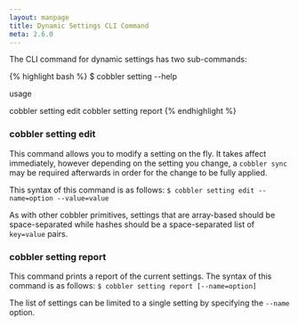 ```yaml
---
layout: manpage
title: Dynamic Settings CLI Command
meta: 2.6.0
---
```


The CLI command for dynamic settings has two sub-commands:

{% highlight bash %}
$ cobbler setting --help

usage

cobbler setting edit
cobbler setting report
{% endhighlight %}

### cobbler setting edit

This command allows you to modify a setting on the fly. It takes affect immediately, however depending on the setting
you change, a `cobbler sync` may be required afterwards in order for the change to be fully applied.

This syntax of this command is as follows: `$ cobbler setting edit --name=option --value=value`

As with other cobbler primitives, settings that are array-based should be space-separated while hashes should be a
space-separated list of `key=value` pairs.

### cobbler setting report

This command prints a report of the current settings. The syntax of this command is as follows:
`$ cobbler setting report [--name=option]`

The list of settings can be limited to a single setting by specifying the `--name` option.
